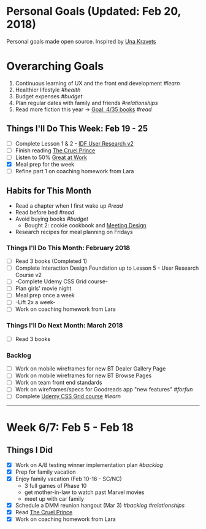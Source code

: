 Personal Goals (Updated: Feb 20, 2018)
==============

Personal goals made open source. Inspired by [Una Kravets](https://una.im/personal-goals-guide/)

# Overarching Goals
1. Continuous learning of UX and the front end development *#learn*
2. Healthier lifestyle *#health*
3. Budget expenses *#budget*
4. Plan regular dates with family and friends *#relationships*
5. Read more fiction this year -> [Goal: 4/35 books](https://www.goodreads.com/user_challenges/10348403) *#read*

## Things I'll Do This Week: Feb 19 - 25
- [ ] Complete Lesson 1 & 2 - [IDF User Research v2](https://github.com/candicodeit/personal-goals/projects/3) 
- [ ] Finish reading [The Cruel Prince](https://www.goodreads.com/book/show/26032825-the-cruel-prince)
- [ ] Listen to 50% [Great at Work](https://www.goodreads.com/book/show/35297611-great-at-work)
- [x] Meal prep for the week
- [ ] Refine part 1 on coaching homework from Lara

## Habits for This Month
- Read a chapter when I first wake up *#read*
- Read before bed *#read*
- Avoid buying books *#budget*
  - Bought 2: cookie cookbook and [Meeting Design](http://rosenfeldmedia.com/books/meeting-design/)
- Research recipes for meal planning on Fridays

### Things I'll Do This Month: February 2018
- [ ] Read 3 books (Completed 1)
- [ ] Complete Interaction Design Foundation up to Lesson 5 - User Research Course v2 
- [ ] -Complete Udemy CSS Grid course-
- [ ] Plan girls' movie night
- [ ] Meal prep once a week
- [ ] -Lift 2x a week-
- [ ] Work on coaching homework from Lara

### Things I'll Do Next Month: March 2018
- [ ] Read 3 books

### Backlog
- [ ] Work on mobile wireframes for new BT Dealer Gallery Page
- [ ] Work on mobile wireframes for new BT Browse Pages
- [ ] Work on team front end standards
- [ ] Work on wireframes/specs for Goodreads app "new features" *#forfun*
- [ ] Complete [Udemy CSS Grid course](https://github.com/candicodeit/udemy/projects/1) *#learn*

--- 

# Week 6/7: Feb 5 - Feb 18

## Things I Did
- [x] Work on A/B testing winner implementation plan *#backlog*
- [x] Prep for family vacation
- [x] Enjoy family vacation (Feb 10-16 - SC/NC)
  - 3 full games of Phase 10
  - get mother-in-law to watch past Marvel movies
  - meet up with car family
- [x] Schedule a DMM reunion hangout (Mar 3) *#backlog* *#relationships*
- [x] Read [The Cruel Prince](https://www.goodreads.com/book/show/26032825-the-cruel-prince)
- [x] Work on coaching homework from Lara
